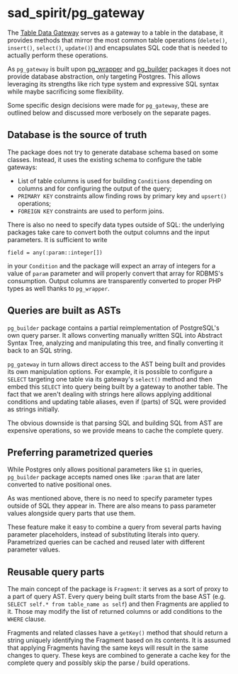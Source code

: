 # sad_spirit/pg_gateway

The [Table Data Gateway]((https://martinfowler.com/eaaCatalog/tableDataGateway.html)) serves as a gateway to a table 
in the database, it provides methods that mirror the most common table operations (`delete()`, `insert()`, `select()`,
`update()`) and encapsulates SQL code that is needed to actually perform these operations.

As `pg_gateway` is built upon [pg_wrapper](https://github.com/sad-spirit/pg-wrapper) 
and [pg_builder](https://github.com/sad-spirit/pg-builder) packages it does not provide database abstraction,
only targeting Postgres. This allows leveraging its strengths like rich type system and expressive SQL syntax while
maybe sacrificing some flexibility.

Some specific design decisions were made for `pg_gateway`, these are outlined below and discussed more verbosely
on the separate pages.

## Database is the source of truth

The package does not try to generate database schema based on some classes. Instead, it uses the existing schema 
to configure the table gateways:
 * List of table columns is used for building `Condition`s depending on columns and for configuring the output of the query;
 * `PRIMARY KEY` constraints allow finding rows by primary key and `upsert()` operations;
 * `FOREIGN KEY` constraints are used to perform joins.

There is also no need to specify data types outside of SQL: the underlying packages take care to convert
both the output columns and the input parameters. It is sufficient to write
```
field = any(:param::integer[]) 
```
in your `Condition` and the package will expect an array of integers for a value of `param` parameter
and will properly convert that array for RDBMS's consumption. Output columns are transparently converted to proper PHP types
as well thanks to `pg_wrapper`.

## Queries are built as ASTs

`pg_builder` package contains a partial reimplementation of PostgreSQL's own query parser. It allows converting
manually written SQL into Abstract Syntax Tree, analyzing and manipulating this tree, 
and finally converting it back to an SQL string.

`pg_gateway` in turn allows direct access to the AST being built and provides its own manipulation options. 
For example, it is possible to configure a `SELECT` targeting one table via its gateway's `select()` method
and then embed this `SELECT` into query being built by a gateway to another table. The fact that we aren't dealing 
with strings here allows applying additional conditions and updating table aliases, even if (parts) of SQL
were provided as strings initially.

The obvious downside is that parsing SQL and building SQL from AST are expensive operations, so we provide means
to cache the complete query.

## Preferring parametrized queries

While Postgres only allows positional parameters like `$1` in queries, `pg_builder` package accepts named
ones like `:param` that are later converted to native positional ones.

As was mentioned above, there is no need to specify parameter types outside of SQL they appear in. 
There are also means to pass parameter values alongside query parts that use them.

These feature make it easy to combine a query from several parts having parameter placeholders, instead of
substituting literals into query. Parametrized queries can be cached and reused later with different parameter values.

## Reusable query parts

The main concept of the package is `Fragment`: it serves as a sort of proxy to a part of query AST.
Every query being built starts from the base AST (e.g. `SELECT self.* from table_name as self`) and then
Fragments are applied to it. Those may modify the list of returned columns or add conditions to the `WHERE` clause.

Fragments and related classes have a `getKey()` method that should return a string uniquely identifying the Fragment
based on its contents. It is assumed that applying Fragments having the same keys will result in the same changes
to query. These keys are combined to generate a cache key for the complete query and possibly skip
the parse / build operations.

